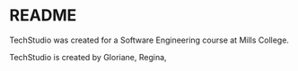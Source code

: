 # README

TechStudio was created for a Software Engineering course at Mills College. 

TechStudio is created by Gloriane, Regina, 